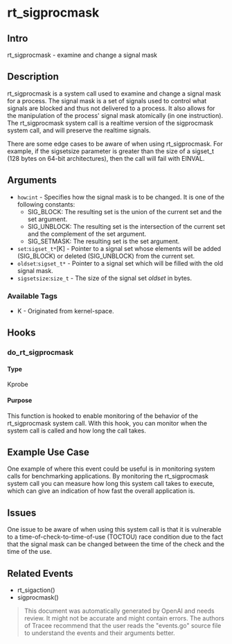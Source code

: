 
# rt_sigprocmask

## Intro
rt_sigprocmask - examine and change a signal mask

## Description
rt_sigprocmask is a system call used to examine and change a signal mask for a process. The signal mask is a set of signals used to control what signals are blocked and thus not delivered to a process. It also allows for the manipulation of the process' signal mask atomically (in one instruction). The rt_sigprocmask system call is a realtime version of the sigprocmask system call, and will preserve the realtime signals.

There are some edge cases to be aware of when using rt_sigprocmask. For example, if the sigsetsize parameter is greater than the size of a sigset_t (128 bytes on 64-bit architectures), then the call will fail with EINVAL.

## Arguments
* `how`:`int` - Specifies how the signal mask is to be changed. It is one of the following constants:
   * SIG_BLOCK: The resulting set is the union of the current set and the set argument.
   * SIG_UNBLOCK: The resulting set is the intersection of the current set and the complement of the set argument.
   * SIG_SETMASK: The resulting set is the set argument.
* `set`:`sigset_t*`[K] - Pointer to a signal set whose elements will be added (SIG_BLOCK) or deleted (SIG_UNBLOCK) from the current set.
* `oldset`:`sigset_t*` - Pointer to a signal set which will be filled with the old signal mask.
* `sigsetsize`:`size_t` - The size of the signal set *oldset* in bytes.

### Available Tags
* K - Originated from kernel-space.

## Hooks
### do_rt_sigprocmask
#### Type
Kprobe
#### Purpose
This function is hooked to enable monitoring of the behavior of the rt_sigprocmask system call. With this hook, you can monitor when the system call is called and how long the call takes.

## Example Use Case
One example of where this event could be useful is in monitoring system calls for benchmarking applications. By monitoring the rt_sigprocmask system call you can measure how long this system call takes to execute, which can give an indication of how fast the overall application is.

## Issues
One issue to be aware of when using this system call is that it is vulnerable to a time-of-check-to-time-of-use (TOCTOU) race condition due to the fact that the signal mask can be changed between the time of the check and the time of the use.

## Related Events
* rt_sigaction()
* sigprocmask()

> This document was automatically generated by OpenAI and needs review. It might
> not be accurate and might contain errors. The authors of Tracee recommend that
> the user reads the "events.go" source file to understand the events and their
> arguments better.
